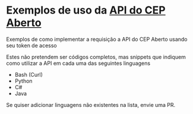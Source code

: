 # Exemplos de uso da [API do CEP Aberto](https://cepaberto.com/api_key)
Exemplos de como implementar a requisição a API do CEP Aberto usando seu token de acesso

Estes não pretendem ser códigos completos, mas snippets que indiquem como utilizar a API em cada uma das seguintes linguagens

* Bash (Curl)
* Python
* C#
* Java

Se quiser adicionar linguagens não existentes na lista, envie uma PR.

